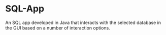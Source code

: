# SQL-App
An SQL app developed in Java that interacts with the selected database in the GUI based on a number of interaction options.
